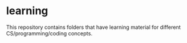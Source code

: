 # learning
This repository contains folders that have learning material for different CS/programming/coding concepts. 